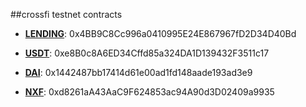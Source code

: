 ##crossfi testnet contracts

- **[LENDING](https://test.xfiscan.com/address/0x4BB9C8Cc996a0410995E24E867967fD2D34D40Bd)**: 0x4BB9C8Cc996a0410995E24E867967fD2D34D40Bd

- **[USDT](https://test.xfiscan.com/token/0xe8B0c8A6ED34Cffd85a324DA1D139432F3511c17)**: 0xe8B0c8A6ED34Cffd85a324DA1D139432F3511c17

- **[DAI](https://test.xfiscan.com/token/0x1442487bb17414d61e00ad1fd148aade193ad3e9)**: 0x1442487bb17414d61e00ad1fd148aade193ad3e9

- **[NXF](https://test.xfiscan.com/token/0xd8261aA43AaC9F624853ac94A90d3D02409a9935)**: 0xd8261aA43AaC9F624853ac94A90d3D02409a9935

